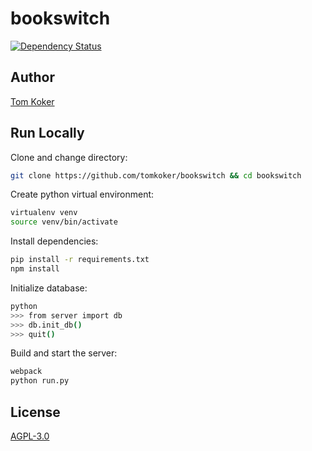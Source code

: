 # bookswitch
[![Dependency Status](https://david-dm.org/tomkoker/bookswitch.svg)](https://david-dm.org/tomkoker/bookswitch.svg)

## Author
[Tom Koker](http://tomkoker.com)

## Run Locally
Clone and change directory:
```bash
git clone https://github.com/tomkoker/bookswitch && cd bookswitch
```

Create python virtual environment:
```bash
virtualenv venv
source venv/bin/activate
```

Install dependencies:
```bash
pip install -r requirements.txt
npm install
```

Initialize database:
```bash
python
>>> from server import db
>>> db.init_db()
>>> quit()
```

Build and start the server:
```bash
webpack
python run.py
```

## License

[AGPL-3.0](https://github.com/tomkoker/bookswitch/blob/master/LICENSE)